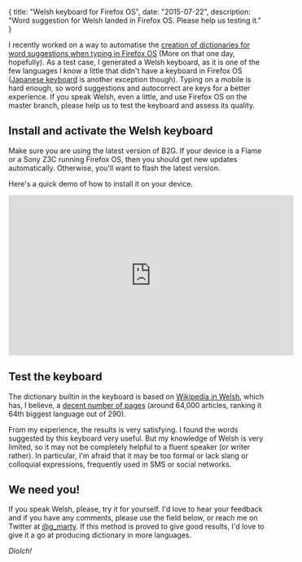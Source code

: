 {
  title: "Welsh keyboard for Firefox OS",
  date: "2015-07-22",
  description: "Word suggestion for Welsh landed in Firefox OS. Please help us testing it."
}

I recently worked on a way to automatise the [creation of dictionaries for word suggestions when typing in Firefox OS](https://github.com/gmarty/wordlist-generator) (More on that one day, hopefully). As a test case, I generated a Welsh keyboard, as it is one of the few languages I know a little that didn't have a keyboard in Firefox OS ([Japanese keyboard](http://gu.illau.me/posts/japanese-keyboard-for-firefox-os/) is another exception though). Typing on a mobile is hard enough, so word suggestions and autocorrect are keys for a better experience.
If you speak Welsh, even a little, and use Firefox OS on the master branch, please help us to test the keyboard and assess its quality.

## Install and activate the Welsh keyboard

Make sure you are using the latest version of B2G. If your device is a Flame or a Sony Z3C running Firefox OS, then you should get new updates automatically. Otherwise, you'll want to flash the latest version.

Here's a quick demo of how to install it on your device.
<iframe width="560" height="315" src="https://www.youtube-nocookie.com/embed/MWlPnWrX7AE?rel=0&amp;showinfo=0" frameborder="0" allowfullscreen></iframe>

## Test the keyboard

The dictionary builtin in the keyboard is based on [Wikipedia in Welsh](https://cy.wikipedia.org/wiki/Hafan), which has, I believe, a [decent number of pages](https://en.wikipedia.org/wiki/List_of_Wikipedias) (around 64,000 articles, ranking it 64th biggest language out of 290).

From my experience, the results is very satisfying. I found the words suggested by this keyboard very useful. But my knowledge of Welsh is very limited, so it may not be completely helpful to a fluent speaker (or writer rather). In particular, I'm afraid that it may be too formal or lack slang or colloquial expressions, frequently used in SMS or social networks.

## We need you!

If you speak Welsh, please, try it for yourself. I'd love to hear your feedback and if you have any comments, please use the field below, or reach me on Twitter at [@g_marty](https://twitter.com/g_marty). If this method is proved to give good results, I'd love to give it a go at producing dictionary in more languages.

*Diolch!*
